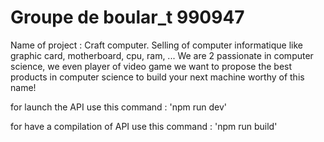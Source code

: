 # Groupe de boular_t 990947
Name of project : Craft computer. 
Selling of computer informatique like graphic card, motherboard, cpu, ram, ...
We are 2 passionate in computer science, we even player of video game we want to propose the best products in computer science to build your next machine worthy of this name!

for launch the API use this command : 'npm run dev'

for have a compilation of API use this command : 'npm run build'